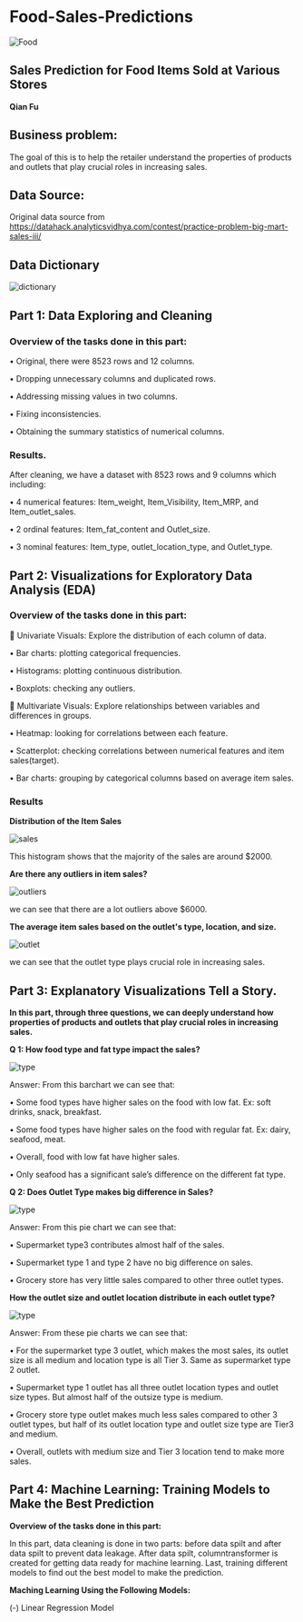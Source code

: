 # Food-Sales-Predictions
 ![Food](food.png)
 ## Sales Prediction for Food Items Sold at Various Stores
 
 **Qian Fu**
 
 ## Business problem:
 
 The goal of this is to help the retailer understand the properties of products and outlets that play crucial roles in increasing sales.

## Data Source:

Original data source from https://datahack.analyticsvidhya.com/contest/practice-problem-big-mart-sales-iii/

## Data Dictionary

![dictionary](dictionary.png)

## Part 1: Data Exploring and Cleaning

### Overview of the tasks done in this part:

•	Original, there were 8523 rows and 12 columns.

•	Dropping unnecessary columns and duplicated rows.

•	Addressing missing values in two columns.

•	Fixing inconsistencies.

•	Obtaining the summary statistics of numerical columns.

### Results.

After cleaning, we have a dataset with 8523 rows and 9 columns which including:

•	4 numerical features: Item_weight, Item_Visibility, Item_MRP, and Item_outlet_sales.

•	2 ordinal features: Item_fat_content and Outlet_size.

•	3 nominal features: Item_type, outlet_location_type, and Outlet_type.

## Part 2: Visualizations for Exploratory Data Analysis (EDA)

### Overview of the tasks done in this part:

	Univariate Visuals: Explore the distribution of each column of data.

•	Bar charts: plotting categorical frequencies.

•	Histograms: plotting continuous distribution.

•	Boxplots: checking any outliers.

	Multivariate Visuals: Explore relationships between variables and differences in groups.

•	Heatmap: looking for correlations between each feature.

•	Scatterplot: checking correlations between numerical features and item sales(target).

•	Bar charts: grouping by categorical columns based on average item sales.

### Results

**Distribution of the Item Sales**

![sales](itemsales.png)

This histogram shows that the majority of the sales are around $2000.

**Are there any outliers in item sales?**

![outliers](outliers.png)

we can see that there are a lot outliers above $6000.

**The average item sales based on the outlet's type, location, and size.**

![outlet](outlet.png)

we can see that the outlet type plays crucial role in increasing sales.

## Part 3: Explanatory Visualizations Tell a Story.

**In this part, through three questions, we can deeply understand how properties of products and outlets that play crucial roles in increasing sales.**

**Q 1: How food type and fat type impact the sales?**

![type](typefat.png)

Answer: From this barchart we can see that:

•	Some food types have higher sales on the food with low fat. Ex: soft drinks, snack, breakfast.

•	Some food types have higher sales on the food with regular fat. Ex: dairy, seafood, meat.

•	Overall, food with low fat have higher sales.

•	Only seafood has a significant sale’s difference on the different fat type.

**Q 2: Does Outlet Type makes big difference in Sales?**

![type](outlettype.png)

Answer: From this pie chart we can see that:

•	Supermarket type3 contributes almost half of the sales.

•	Supermarket type 1 and type 2 have no big difference on sales.

•	Grocery store has very little sales compared to other three outlet types.

**How the outlet size and outlet location distribute in each outlet type?**

![type](sizetype.png)

Answer: From these pie charts we can see that:

•	For the supermarket type 3 outlet, which makes the most sales, its outlet size is all medium and location type is all Tier 3. Same as supermarket type 2 outlet.

•	Supermarket type 1 outlet has all three outlet location types and outlet size types. But almost half of the outsize type is medium.

•	Grocery store type outlet makes much less sales compared to other 3 outlet types, but half of its outlet location type and outlet size type are Tier3 and medium.

•	Overall, outlets with medium size and Tier 3 location tend to make more sales.

## Part 4: Machine Learning: Training Models to Make the Best Prediction

**Overview of the tasks done in this part:**

In this part, data cleaning is done in two parts: before data spilt and after data spilt to prevent data leakage. After data spilt, columntransformer is created for getting data ready for machine learning. Last, training different models to find out the best model to make the prediction.

**Maching Learning Using the Following Models:**

(-) Linear Regression Model

